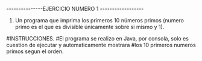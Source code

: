 ---------------EJERCICIO NUMERO 1 ------------------
1. Un programa que imprima los primeros 10 números primos 
(numero primo es el que es divisible únicamente sobre si mismo y 1).

#INSTRUCCIONES.
#El programa se realizo en Java, por consola, solo es cuestion de ejecutar 
y automaticamente mostrara #los 10 primeros numeros primos segun el orden.
